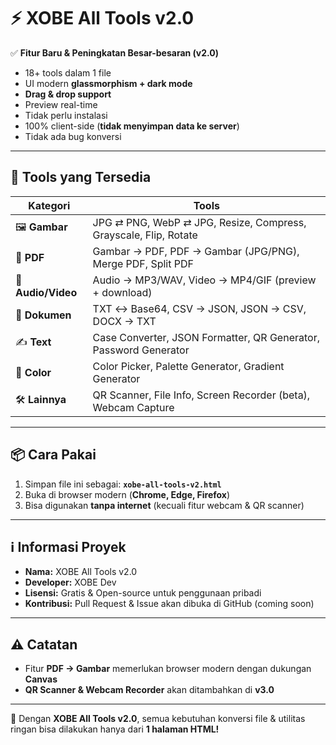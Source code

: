 # ⚡ XOBE All Tools v2.0  

✅ **Fitur Baru & Peningkatan Besar-besaran (v2.0)**  
- 18+ tools dalam 1 file  
- UI modern **glassmorphism + dark mode**  
- **Drag & drop support**  
- Preview real-time  
- Tidak perlu instalasi  
- 100% client-side (**tidak menyimpan data ke server**)  
- Tidak ada bug konversi  

---

## 📁 Tools yang Tersedia  

| **Kategori**  | **Tools** |
|---------------|-----------|
| 🖼️ **Gambar** | JPG ⇄ PNG, WebP ⇄ JPG, Resize, Compress, Grayscale, Flip, Rotate |
| 📄 **PDF**    | Gambar → PDF, PDF → Gambar (JPG/PNG), Merge PDF, Split PDF |
| 🎵 **Audio/Video** | Audio → MP3/WAV, Video → MP4/GIF (preview + download) |
| 📑 **Dokumen** | TXT ↔ Base64, CSV → JSON, JSON → CSV, DOCX → TXT |
| ✍️ **Text**   | Case Converter, JSON Formatter, QR Generator, Password Generator |
| 🎨 **Color**  | Color Picker, Palette Generator, Gradient Generator |
| 🛠️ **Lainnya** | QR Scanner, File Info, Screen Recorder (beta), Webcam Capture |

---

## 📦 Cara Pakai  
1. Simpan file ini sebagai: **`xobe-all-tools-v2.html`**  
2. Buka di browser modern (**Chrome, Edge, Firefox**)  
3. Bisa digunakan **tanpa internet** (kecuali fitur webcam & QR scanner)  

---

## ℹ️ Informasi Proyek  
- **Nama:** XOBE All Tools v2.0  
- **Developer:** XOBE Dev  
- **Lisensi:** Gratis & Open-source untuk penggunaan pribadi  
- **Kontribusi:** Pull Request & Issue akan dibuka di GitHub (coming soon)  

---

## ⚠️ Catatan  
- Fitur **PDF → Gambar** memerlukan browser modern dengan dukungan **Canvas**  
- **QR Scanner & Webcam Recorder** akan ditambahkan di **v3.0**  

---

🚀 Dengan **XOBE All Tools v2.0**, semua kebutuhan konversi file & utilitas ringan bisa dilakukan hanya dari **1 halaman HTML!**
